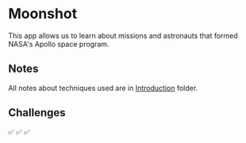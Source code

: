 # Moonshot

This app allows us to learn about missions and astronauts that formed NASA's Apollo space program.

## Notes

All notes about techniques used are in [Introduction](https://github.com/Sangsom/100-Days-of-SwiftUI/tree/master/Project7%20-%20Moonshot/Introduction) folder.

## Challenges

✅
✅
✅
